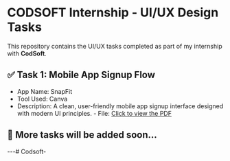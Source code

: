 # CODSOFT Internship - UI/UX Design Tasks

This repository contains the UI/UX tasks completed as part of my internship with **CodSoft**.

## ✅ Task 1: Mobile App Signup Flow
- App Name: SnapFit
- Tool Used: Canva
- Description: A clean, user-friendly mobile app signup interface designed with modern UI principles.                         - File: [Click to view the PDF](1000036123%20(1).pdf)

## 📌 More tasks will be added soon...


---# Codsoft-
